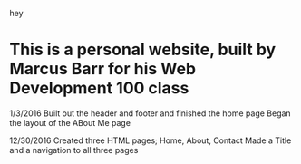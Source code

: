 hey

This is a personal website, built by Marcus Barr for his Web Development 100 class
==============

1/3/2016
Built out the header and footer and finished the home page
Began the layout of the ABout Me page

12/30/2016
Created three HTML pages; Home, About, Contact
Made a Title and a navigation to all three pages

